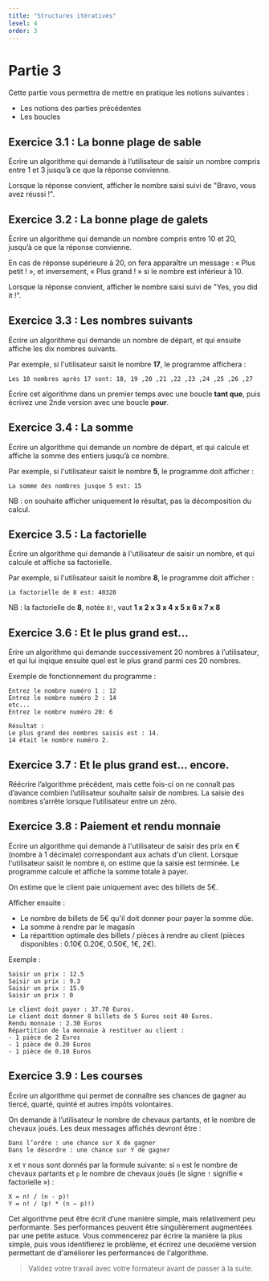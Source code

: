 ```yaml
---
title: "Structures itératives"
level: 4
order: 3
---
```


# Partie 3

Cette partie vous permettra de mettre en pratique les notions suivantes : 
- Les notions des parties précédentes
- Les boucles 

## Exercice 3.1 : La bonne plage de sable

Écrire un algorithme qui demande à l’utilisateur de saisir un nombre compris entre 1 et 3 jusqu’à ce que la réponse convienne.

Lorsque la réponse convient, afficher le nombre saisi suivi de "Bravo, vous avez réussi !".

## Exercice 3.2 : La bonne plage de galets

Écrire un algorithme qui demande un nombre compris entre 10 et 20, jusqu’à ce que la réponse convienne. 

En cas de réponse supérieure à 20, on fera apparaître un message : « Plus petit ! », et inversement, « Plus grand ! » si le nombre est inférieur à 10.

Lorsque la réponse convient, afficher le nombre saisi suivi de "Yes, you did it !".


## Exercice 3.3 : Les nombres suivants

Écrire un algorithme qui demande un nombre de départ, et qui ensuite affiche les dix nombres suivants. 

Par exemple, si l'utilisateur saisit le nombre **17**, le programme affichera : 

`Les 10 nombres après 17 sont: 18, 19 ,20 ,21 ,22 ,23 ,24 ,25 ,26 ,27`

Écrire cet algorithme dans un premier temps avec une boucle **tant que**, puis écrivez une 2nde version avec une boucle **pour**.


## Exercice 3.4 : La somme

Écrire un algorithme qui demande un nombre de départ, et qui calcule et affiche la somme des entiers jusqu’à ce nombre. 

Par exemple, si l'utilisateur saisit le nombre  **5**, le programme doit afficher : 

`La somme des nombres jusque 5 est: 15` 

NB : on souhaite afficher uniquement le résultat, pas la décomposition du calcul.


## Exercice 3.5 : La factorielle

Écrire un algorithme qui demande à l'utilisateur de saisir un nombre, et qui calcule et affiche sa factorielle. 

Par exemple, si l'utilisateur saisit le nombre  **8**, le programme doit afficher : 

`La factorielle de 8 est: 40320` 

NB : la factorielle de **8**, notée `8!`, vaut **1 x 2 x 3 x 4 x 5 x 6 x 7 x 8**


## Exercice 3.6 : Et le plus grand est...

Érire un algorithme qui demande successivement 20 nombres à l’utilisateur, et qui lui inqique ensuite quel est le plus grand parmi ces 20 nombres.

Exemple de fonctionnement du programme : 

```
Entrez le nombre numéro 1 : 12
Entrez le nombre numéro 2 : 14
etc...
Entrez le nombre numéro 20: 6

Résultat : 
Le plus grand des nombres saisis est : 14.
14 était le nombre numéro 2.
```


## Exercice 3.7 : Et le plus grand est... encore.

Réécrire l’algorithme précédent, mais cette fois-ci on ne connaît pas d’avance combien l’utilisateur souhaite saisir de nombres. La saisie des nombres s’arrête lorsque l’utilisateur entre un zéro.

## Exercice 3.8 : Paiement et rendu monnaie

Écrire un algorithme qui demande à l'utilisateur de saisir des prix en € (nombre à 1 décimale) correspondant aux achats d'un client. Lorsque l'utilisateur saisit le nombre `0`, on estime que la saisie est terminée. Le programme calcule et affiche la somme totale à payer.

On estime que le client paie uniquement avec des billets de 5€.

Afficher ensuite : 
- Le nombre de billets de 5€ qu'il doit donner pour payer la somme dûe.
- La somme à rendre par le magasin
- La répartition optimale des billets / pièces à rendre au client (pièces disponibles : 0.10€ 0.20€, 0.50€, 1€, 2€).


Exemple : 

```
Saisir un prix : 12.5
Saisir un prix : 9.3
Saisir un prix : 15.9
Saisir un prix : 0

Le client doit payer : 37.70 Euros.
Le client doit donner 8 billets de 5 Euros soit 40 Euros.
Rendu monnaie : 2.30 Euros
Répartition de la monnaie à restituer au client : 
- 1 pièce de 2 Euros
- 1 pièce de 0.20 Euros
- 1 pièce de 0.10 Euros
```


## Exercice 3.9 : Les courses

Écrire un algorithme qui permet de connaître ses chances de gagner au tiercé, quarté, quinté et autres impôts volontaires. 

On demande à l’utilisateur le nombre de chevaux partants, et le nombre de chevaux joués. Les deux messages affichés devront être : 

```
Dans l’ordre : une chance sur X de gagner 
Dans le désordre : une chance sur Y de gagner 
```

`X` et `Y` nous sont donnés par la formule suivante:  si `n` est le nombre de chevaux partants et `p` le nombre de chevaux joués (le signe `!` signifie « factorielle ») :

```
X = n! / (n - p)! 
Y = n! / (p! * (n – p)!)
```

Cet algorithme peut être écrit d’une manière simple, mais relativement peu performante. Ses performances peuvent être singulièrement augmentées par une petite astuce. Vous commencerez par écrire la manière la plus simple, puis vous identifierez le problème, et écrirez une deuxième version permettant de d'améliorer les performances de l'algorithme.



> Validez votre travail avec votre formateur avant de passer à la suite.